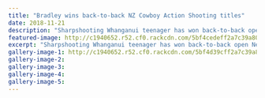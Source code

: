 ```yaml
---
title: "Bradley wins back-to-back NZ Cowboy Action Shooting titles"
date: 2018-11-21
description: "Sharpshooting Whanganui teenager has won back-to-back open NZ Cowboy Action Shooting titles at nationals in Ashburton.."
featured-image: http://c1940652.r52.cf0.rackcdn.com/5bf4cedeff2a7c39a8000b1b/Bradley-McDowell-chron-21-Nov.jpg
excerpt: "Sharpshooting Whanganui teenager has won back-to-back open New Zealand Cowboy Action Shooting titles at the nationals in Ashburton at the weekend."
gallery-image-1: http://c1940652.r52.cf0.rackcdn.com/5bf4d39cff2a7c39a8000b1d/Bradley-Jnr-world-title-photo-dad-sent-in.jpg
gallery-image-2: 
gallery-image-3: 
gallery-image-4: 
gallery-image-5: 
---
```

